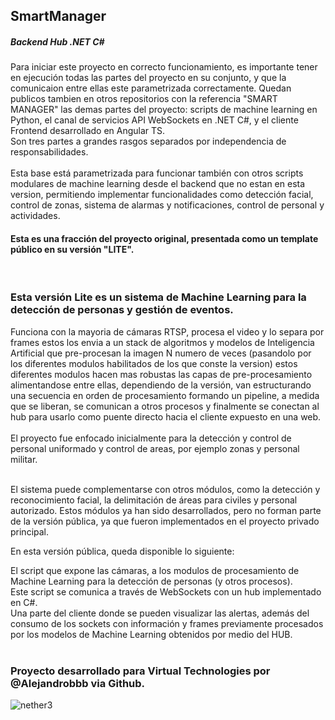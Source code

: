 <h2>SmartManager</h2>
<h5>Backend Hub .NET C#</h5>
Para iniciar este proyecto en correcto funcionamiento, es importante tener en ejecución todas las partes del proyecto en su conjunto, y que la comunicaion entre ellas este parametrizada correctamente. Quedan publicos tambien en otros repositorios con la referencia "SMART MANAGER" las demas partes del proyecto: scripts de machine learning en Python, el canal de servicios API WebSockets en .NET C#, y el cliente Frontend desarrollado en Angular TS.<br>Son tres partes a grandes rasgos separados por independencia de responsabilidades.<br><br>
Esta base está parametrizada para funcionar también con otros scripts modulares de machine learning desde el backend que no estan en esta version, permitiendo implementar funcionalidades como detección facial, control de zonas, sistema de alarmas y notificaciones, control de personal y actividades.
<h4>Esta es una fracción del proyecto original, presentada como un template público en su versión "LITE".</h4><br><h3>Esta versión Lite es un sistema de Machine Learning para la detección de personas y gestión de eventos.</h3>
Funciona con la mayoria de cámaras RTSP, procesa el video y lo separa por frames estos los envia a un stack de algoritmos y modelos de Inteligencia Artificial que pre-procesan la imagen N numero de veces (pasandolo por los diferentes modulos habilitados de los que conste la version) estos diferentes modulos hacen mas robustas las capas de pre-procesamiento alimentandose entre ellas, dependiendo de la versión, van estructurando una secuencia en orden de procesamiento formando un pipeline, a medida que se liberan, se comunican a otros procesos y finalmente se conectan al hub para usarlo como puente directo hacia el cliente expuesto en una web.<br><br>El proyecto fue enfocado inicialmente para la detección y control de personal uniformado y control de areas, por ejemplo zonas y personal militar.<br><br>

El sistema puede complementarse con otros módulos, como la detección y reconocimiento facial, la delimitación de áreas para civiles y personal autorizado. Estos módulos ya han sido desarrollados, pero no forman parte de la versión pública, ya que fueron implementados en el proyecto privado principal.

En esta versión pública, queda disponible lo siguiente:

El script que expone las cámaras, a los modulos de procesamiento de Machine Learning para la detección de personas (y otros procesos). <br>Este script se comunica a través de WebSockets con un hub implementado en C#. <br>Una parte del cliente donde se pueden visualizar las alertas, además del consumo de los sockets con información y frames previamente procesados por los modelos de Machine Learning obtenidos por medio del HUB.<br><br><h3>Proyecto desarrollado para Virtual Technologies por @Alejandrobbb via Github.</h3>![nether3](https://github.com/user-attachments/assets/f37e8ef8-8fe8-4ba1-84ff-be48c1936226)
